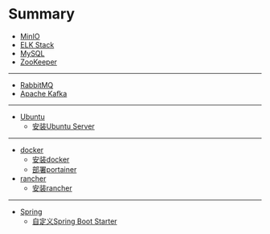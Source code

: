 # Summary
<!-- 中间件/服务 -->
* [MinIO](middleware/MinIO.md)
* [ELK Stack](middleware/ELK_Stack.md)
* [MySQL](middleware/MySQL.md)
* [ZooKeeper](middleware/ZooKeeper.md)

--- 
<!-- 消息队列 -->
* [RabbitMQ](MQ/rabbitmq.md)
* [Apache Kafka](MQ/kafka.md)
---
<!-- Linux -->
* [Ubuntu](ubuntu/README.md)
  * [安装Ubuntu Server](ubuntu/install_ubuntu_server.md)

---
<!-- 容器 -->
* [docker](docker/README.md)
  * [安装docker](docker/install_docker.md)
  * [部署portainer](docker/install_portainer.md)
* [rancher](rancher/README.md)
  * [安装rancher](rancher/install_rancher.md)

---
<!-- Java框架 -->
* [Spring](spring/README.md)
  * [自定义Spring Boot Starter](spring/creating_spring_boot_starter.md)
